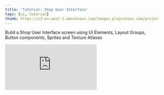 ```yaml
---
title: 'Tutorial: Shop User Interface'
tags: [ui, tutorial]
thumb: https://s3-eu-west-1.amazonaws.com/images.playcanvas.com/projects/12/559492/CBFB0A-image-75.jpg
---
```


Build a Shop User Interface screen using UI Elements, Layout Groups, Button components, Sprites and Texture Atlases

<div className="iframe-container">
    <iframe loading="lazy" src="https://playcanv.as/p/yN4CxzAs/" title="Tutorial: Shop User Interface" webkitallowfullscreen="true" mozallowfullscreen="true" allow="autoplay" allowfullscreen="true" allowvr="" scrolling="no" frameborder="0" />
</div>
